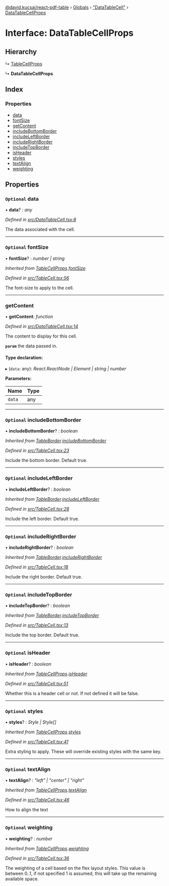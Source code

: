[@david.kucsai/react-pdf-table](../README.md) › [Globals](../globals.md) › ["DataTableCell"](../modules/_datatablecell_.md) › [DataTableCellProps](_datatablecell_.datatablecellprops.md)

# Interface: DataTableCellProps

## Hierarchy

  ↳ [TableCellProps](_tablecell_.tablecellprops.md)

  ↳ **DataTableCellProps**

## Index

### Properties

* [data](_datatablecell_.datatablecellprops.md#optional-data)
* [fontSize](_datatablecell_.datatablecellprops.md#optional-fontsize)
* [getContent](_datatablecell_.datatablecellprops.md#getcontent)
* [includeBottomBorder](_datatablecell_.datatablecellprops.md#optional-includebottomborder)
* [includeLeftBorder](_datatablecell_.datatablecellprops.md#optional-includeleftborder)
* [includeRightBorder](_datatablecell_.datatablecellprops.md#optional-includerightborder)
* [includeTopBorder](_datatablecell_.datatablecellprops.md#optional-includetopborder)
* [isHeader](_datatablecell_.datatablecellprops.md#optional-isheader)
* [styles](_datatablecell_.datatablecellprops.md#optional-styles)
* [textAlign](_datatablecell_.datatablecellprops.md#optional-textalign)
* [weighting](_datatablecell_.datatablecellprops.md#optional-weighting)

## Properties

### `Optional` data

• **data**? : *any*

*Defined in [src/DataTableCell.tsx:8](https://github.com/dmk99/react-pdf-table/blob/a0dbc7d/src/DataTableCell.tsx#L8)*

The data associated with the cell.

___

### `Optional` fontSize

• **fontSize**? : *number | string*

*Inherited from [TableCellProps](_tablecell_.tablecellprops.md).[fontSize](_tablecell_.tablecellprops.md#optional-fontsize)*

*Defined in [src/TableCell.tsx:56](https://github.com/dmk99/react-pdf-table/blob/a0dbc7d/src/TableCell.tsx#L56)*

The font-size to apply to the cell.

___

###  getContent

• **getContent**: *function*

*Defined in [src/DataTableCell.tsx:14](https://github.com/dmk99/react-pdf-table/blob/a0dbc7d/src/DataTableCell.tsx#L14)*

The content to display for this cell.

**`param`** the data passed in.

#### Type declaration:

▸ (`data`: any): *React.ReactNode | Element | string | number*

**Parameters:**

Name | Type |
------ | ------ |
`data` | any |

___

### `Optional` includeBottomBorder

• **includeBottomBorder**? : *boolean*

*Inherited from [TableBorder](_tablecell_.tableborder.md).[includeBottomBorder](_tablecell_.tableborder.md#optional-includebottomborder)*

*Defined in [src/TableCell.tsx:23](https://github.com/dmk99/react-pdf-table/blob/a0dbc7d/src/TableCell.tsx#L23)*

Include the bottom border. Default true.

___

### `Optional` includeLeftBorder

• **includeLeftBorder**? : *boolean*

*Inherited from [TableBorder](_tablecell_.tableborder.md).[includeLeftBorder](_tablecell_.tableborder.md#optional-includeleftborder)*

*Defined in [src/TableCell.tsx:28](https://github.com/dmk99/react-pdf-table/blob/a0dbc7d/src/TableCell.tsx#L28)*

Include the left border. Default true.

___

### `Optional` includeRightBorder

• **includeRightBorder**? : *boolean*

*Inherited from [TableBorder](_tablecell_.tableborder.md).[includeRightBorder](_tablecell_.tableborder.md#optional-includerightborder)*

*Defined in [src/TableCell.tsx:18](https://github.com/dmk99/react-pdf-table/blob/a0dbc7d/src/TableCell.tsx#L18)*

Include the right border. Default true.

___

### `Optional` includeTopBorder

• **includeTopBorder**? : *boolean*

*Inherited from [TableBorder](_tablecell_.tableborder.md).[includeTopBorder](_tablecell_.tableborder.md#optional-includetopborder)*

*Defined in [src/TableCell.tsx:13](https://github.com/dmk99/react-pdf-table/blob/a0dbc7d/src/TableCell.tsx#L13)*

Include the top border. Default true.

___

### `Optional` isHeader

• **isHeader**? : *boolean*

*Inherited from [TableCellProps](_tablecell_.tablecellprops.md).[isHeader](_tablecell_.tablecellprops.md#optional-isheader)*

*Defined in [src/TableCell.tsx:51](https://github.com/dmk99/react-pdf-table/blob/a0dbc7d/src/TableCell.tsx#L51)*

Whether this is a header cell or not. If not defined it will be false.

___

### `Optional` styles

• **styles**? : *Style | Style[]*

*Inherited from [TableCellProps](_tablecell_.tablecellprops.md).[styles](_tablecell_.tablecellprops.md#optional-styles)*

*Defined in [src/TableCell.tsx:41](https://github.com/dmk99/react-pdf-table/blob/a0dbc7d/src/TableCell.tsx#L41)*

Extra styling to apply. These will override existing styles with the same key.

___

### `Optional` textAlign

• **textAlign**? : *"left" | "center" | "right"*

*Inherited from [TableCellProps](_tablecell_.tablecellprops.md).[textAlign](_tablecell_.tablecellprops.md#optional-textalign)*

*Defined in [src/TableCell.tsx:46](https://github.com/dmk99/react-pdf-table/blob/a0dbc7d/src/TableCell.tsx#L46)*

How to align the text

___

### `Optional` weighting

• **weighting**? : *number*

*Inherited from [TableCellProps](_tablecell_.tablecellprops.md).[weighting](_tablecell_.tablecellprops.md#optional-weighting)*

*Defined in [src/TableCell.tsx:36](https://github.com/dmk99/react-pdf-table/blob/a0dbc7d/src/TableCell.tsx#L36)*

The weighting of a cell based on the flex layout styles.
This value is between 0..1, if not specified 1 is assumed, this will take up the remaining available space.
